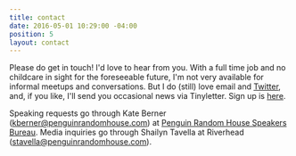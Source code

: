 ```yaml
---
title: contact
date: 2016-05-01 10:29:00 -04:00
position: 5
layout: contact
---
```


Please do get in touch! I'd love to hear from you. With 
a full time job and no childcare in sight for the foreseeable future, I'm not very available for informal meetups and conversations. But I do (still) love email and [Twitter](https://twitter.com/ablerism), and, if you like, I'll send you occasional news via Tinyletter. Sign up is [here](https://tinyletter.com/sarahendren).

Speaking requests go through Kate Berner (kberner@penguinrandomhouse.com) at [Penguin Random House Speakers Bureau](https://www.prhspeakers.com/about-us). Media inquiries go through Shailyn Tavella at Riverhead (stavella@penguinrandomhouse.com).

